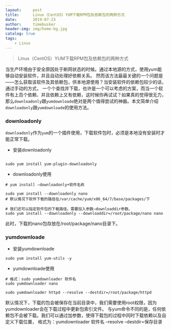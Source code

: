 ```yaml
---
layout:     post
title:      Linux（CentOS）YUM下载RPM包及依赖包的两种方式
date:       2019-07-23
author:     timebusker
header-img: img/home-bg.jpg
catalog: true
tags:
    - Linux
---
```


> Linux（CentOS）YUM下载RPM包及依赖包的两种方式

当生产环境由于安全原因处于断网状态的时候。通过本地源的方式，使用yum能够自动安装软件，并且自动处理好依赖关系。
然而该方法最最关键的一个问题是——怎么获取该软件及其依赖包，供本地源使用？当安装软件的依赖包较少的话，通过手动的方式，
一个个查找并下载，也许是一个可以考虑的方案，而当一个软件有上百个依赖、并且依赖上又有依赖，这时候你再试试？如果真的觉得很无力，
那么`downloadonly`跟`yumdownloade`绝对是两个值得尝试的神器。本文简单介绍`downloadonly`跟`yumdownloade`的使用方法。

### downloadonly

`downloadonly`作为`yum`的一个插件使用，下载软件包时，必须是本地没有安装时才能正常下载。

- 安装downloadonly

```

sudo yum install yum-plugin-downloadonly
```

- downloadonly使用 

```
# yum install –downloadonly+软件名称

sudo yum install --downloadonly nano
# 默认情况下软件下载的路径在/var/cache/yum/x86_64/7/base/packages/下

# 我们还可以指定软件包的下载路径。需要加入参数–downloaddir参数。
sudo yum install --downloadonly --downloaddir=/root/package/nano nano
```

此时，下载的nano包存放在/root/package/nano目录下。

### yumdownloade

- 安装yumdownloade

```
sudo yum install yum-utils -y
```

- yumdownloade使用 

```
# 格式：sudo yumdownloader 软件名
sudo yumdownloader nano 

sudo yumdownloader httpd --resolve --destdir=/root/package/httpd 
```

默认情况下，下载的包会被保存在当前目录中，我们需要使用root权限，因为yumdownloader会在下载过程中更新包索引文件。
与yum命令不同的是，任何依赖包不会被下载。我们可以通过加参数，使得下载包的过程中同时下载依赖以及自定义下载位置，
格式为：yumdownloader 软件名 –resolve –destdir=保存目录 
